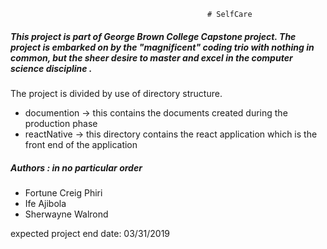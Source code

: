                                                 # SelfCare

<h5>This project is part of George Brown College Capstone project. The project is embarked on by the "magnificent" coding trio with nothing in common, but the sheer desire to master and excel in the computer science discipline .</h5>

The project is divided by use of directory structure.
- documention -> this contains the documents created during the production phase
- reactNative -> this directory contains the react application which is the front end of the application

<h5>Authors : in no particular order</h5>

* Fortune Creig Phiri
* Ife Ajibola
* Sherwayne Walrond

expected project end date: 03/31/2019
